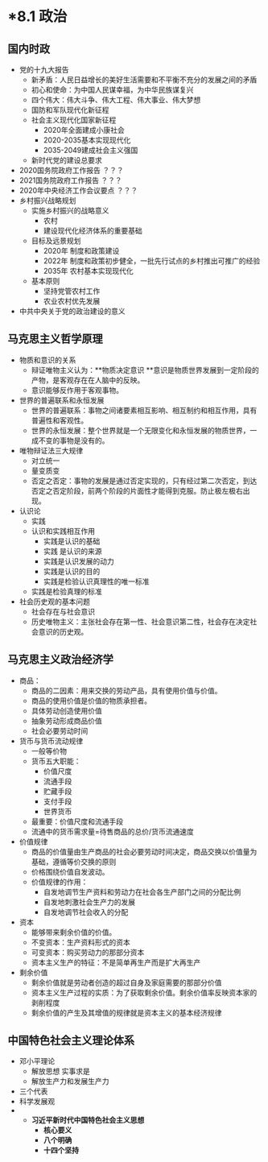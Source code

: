 # *8.1 政治
## 国内时政
+ 党的十九大报告
    - 新矛盾：人民日益增长的美好生活需要和不平衡不充分的发展之间的矛盾
    - 初心和使命：为中国人民谋幸福，为中华民族谋复兴
    - 四个伟大：伟大斗争、伟大工程、伟大事业、伟大梦想
    - 国防和军队现代化新征程
    - 社会主义现代化国家新征程
        * 2020年全面建成小康社会
        * 2020-2035基本实现现代化
        * 2035-2049建成社会主义强国
    - 新时代党的建设总要求
+ 2020国务院政府工作报告 ？？？
+ 2021国务院政府工作报告 ？？？
+ 2020年中央经济工作会议要点  ？？？
+ 乡村振兴战略规划
    - 实施乡村振兴的战略意义
        * 农村
        * 建设现代化经济体系的重要基础
    - 目标及远景规划
        * 2020年 制度和政策建设
        * 2022年 制度和政策初步健全，一批先行试点的乡村推出可推广的经验
        * 2035年 农村基本实现现代化
    - 基本原则
        * 坚持党管农村工作
        * 农业农村优先发展
+ 中共中央关于党的政治建设的意义

## 马克思主义哲学原理
+ 物质和意识的关系
    - 辩证唯物主义认为：**物质决定意识 **意识是物质世界发展到一定阶段的产物，是客观存在在人脑中的反映。
    - 意识能够反作用于客观事物。
+ 世界的普遍联系和永恒发展
    - 世界的普遍联系：事物之间诸要素相互影响、相互制约和相互作用，具有普遍性和客观性。
    - 世界的永恒发展：整个世界就是一个无限变化和永恒发展的物质世界，一成不变的事物是没有的。
+ 唯物辩证法三大规律
    - 对立统一
    - 量变质变
    - 否定之否定：事物的发展是通过否定实现的，只有经过第二次否定，到达否定之否定阶段，前两个阶段的片面性才能得到克服。防止极左极右出现。
+ 认识论
    - 实践
    - 认识和实践相互作用
        * 实践是认识的基础
        * 实践 是认识的来源
        * 实践是认识发展的动力
        * 实践是认识的目的
        * 实践是检验认识真理性的唯一标准
    - 实践是检验真理的标准
+ 社会历史观的基本问题
    - 社会存在与社会意识
    - 历史唯物主义：主张社会存在第一性、社会意识第二性，社会存在决定社会意识的历史观。

## 马克思主义政治经济学
+ 商品：
    - 商品的二因素：用来交换的劳动产品，具有使用价值与价值。
    - 商品的使用价值是价值的物质承担者。
    - 具体劳动创造使用价值
    - 抽象劳动形成商品价值
    - 社会必要劳动时间
+ 货币与货币流动规律
    - 一般等价物
    - 货币五大职能：
        * 价值尺度
        * 流通手段
        * 贮藏手段
        * 支付手段
        * 世界货币
    - 最重要：价值尺度和流通手段
    - 流通中的货币需求量=待售商品的总价/货币流通速度
+ 价值规律
    - 商品的价值量由生产商品的社会必要劳动时间决定，商品交换以价值量为基础，遵循等价交换的原则
    - 价格围绕价值自发波动。
    - 价值规律的作用：
        * 自发地调节生产资料和劳动力在社会各生产部门之间的分配比例
        * 自发地刺激社会生产力的发展
        * 自发地调节社会收入的分配
+ 资本
    - 能够带来剩余价值的价值。
    - 不变资本：生产资料形式的资本
    - 可变资本：购买劳动力的那部分资本
    - 资本主义生产的特征：不是简单再生产而是扩大再生产
+ 剩余价值
    - 剩余价值就是劳动者创造的超过自身及家庭需要的那部分价值
    - 资本主义生产过程的实质：为了获取剩余价值。剩余价值率反映资本家的剥削程度
    - 剩余价值的产生及其增值的规律就是资本主义的基本经济规律

## 中国特色社会主义理论体系
+ 邓小平理论
    - 解放思想 实事求是
    - 解放生产力和发展生产力
+ 三个代表
+ 科学发展观
+ * **习近平新时代中国特色社会主义思想**
    - **核心要义**
    - **八个明确**
    - **十四个坚持**

